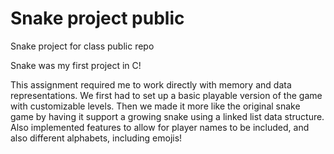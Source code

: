 # Snake project public
Snake project for class public repo

Snake was my first project in C!

This assignment required me to work directly with memory and data representations. We first had to set up a basic playable version of the game with customizable levels. Then we made it more like the original snake game by having it support a growing snake using a linked list data structure. Also implemented features to allow for player names to be included, and also different alphabets, including emojis!
